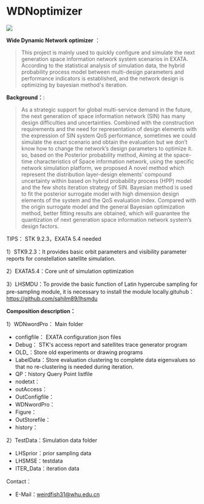 # WDNoptimizer


![](http://m.qpic.cn/psb?/V10dYaiX2qXpCo/kHxKVg2sa1DKs6NtDU.qe6mxeo*Ae34F.J*gz4YQrGs!/b/dLgAAAAAAAAA&bo=WAWwAQAAAAARF8w!&rf=viewer_4&t=5)

**Wide Dynamic Network optimizer** ：

>This project is mainly used to quickly configure and simulate the next generation space information network system scenarios in EXATA. According to the statistical analysis of simulation data, the hybrid probability process model between multi-design parameters and performance indicators is established, and the network design is optimizing by bayesian method's iteration.
  
**Background：**:

>As a strategic support for global multi-service demand in the future, the next generation of space information network (SIN) has many design difficulties and uncertainties. Combined with the construction requirements and the need for representation of design elements with the expression of SIN system QoS performance, sometimes we could simulate the exact scenario and obtain the evaluation but we don’t know how to change the network’s design parameters to optimize it. so, based on the Posterior probability method, Aiming at the space-time characteristics of Space information network, using the specific network simulation platform, we proposed A novel method which represent the distribution layer-design elements’ compound uncertainty within based on hybrid probability process (HPP) model and the few shots iteration strategy of SIN. Bayesian method is used to fit the posterior surrogate model with high dimension design elements of the system and the QoS evaluation index. Compared with the origin surrogate model and the general Bayesian optimization method, better fitting results are obtained, which will guarantee the quantization of next generation space information network system’s design factors.




TIPS： STK 9.2.3，EXATA 5.4 needed

1）STK9.2.3：It provides basic orbit parameters and visibility parameter reports for constellation satellite simulation. 

2）EXATA5.4：Core unit of simulation optimization

3）LHSMDU：To provide the basic function of Latin hypercube sampling for pre-sampling module, it is necessary to install the module locally.gituhub：<https://github.com/sahilm89/lhsmdu>







**Composition description：**

1）WDNwordPro： Main folder

- configfile： EXATA configuration json files
- Debug： STK's access report and satellites trace generator program
- OLD_：Store old experiments or drawing programs
- LabelData：Store evaluation clustering to complete data eigenvalues so that no re-clustering is needed during iteration. 
- QP：history Query Point listfile
- nodetxt： 
- outAccess： 
- OutConfigfile：
- WDNwordPro：
- Figure：
- OutStorefile：
- history：

2）TestData：Simulation data folder
- LHSprior：prior sampling data
- LHSMSE：testdata
- ITER_Data：iteration data








Contact：
- E-Mail：weirdfish31@whu.edu.cn








